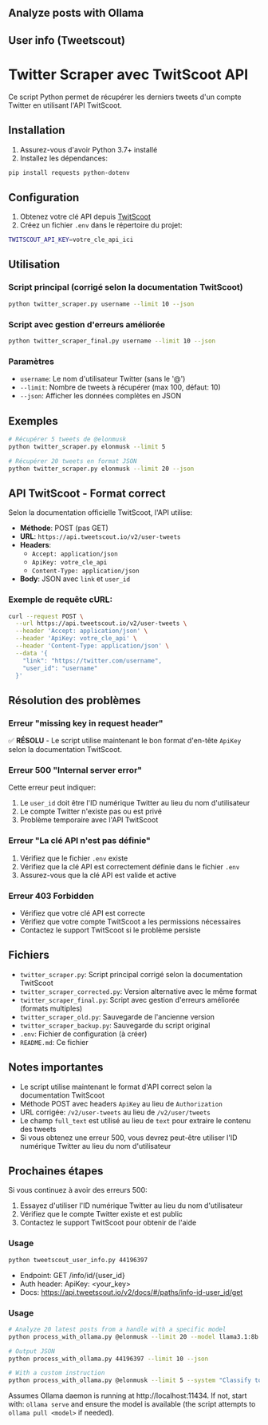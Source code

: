 ## Analyze posts with Ollama
## User info (Tweetscout)
# Twitter Scraper avec TwitScoot API

Ce script Python permet de récupérer les derniers tweets d'un compte Twitter en utilisant l'API TwitScoot.

## Installation

1. Assurez-vous d'avoir Python 3.7+ installé
2. Installez les dépendances:
```bash
pip install requests python-dotenv
```

## Configuration

1. Obtenez votre clé API depuis [TwitScoot](https://tweetscout.io)
2. Créez un fichier `.env` dans le répertoire du projet:
```bash
TWITSCOUT_API_KEY=votre_cle_api_ici
```

## Utilisation

### Script principal (corrigé selon la documentation TwitScoot)
```bash
python twitter_scraper.py username --limit 10 --json
```

### Script avec gestion d'erreurs améliorée
```bash
python twitter_scraper_final.py username --limit 10 --json
```

### Paramètres
- `username`: Le nom d'utilisateur Twitter (sans le '@')
- `--limit`: Nombre de tweets à récupérer (max 100, défaut: 10)
- `--json`: Afficher les données complètes en JSON

## Exemples

```bash
# Récupérer 5 tweets de @elonmusk
python twitter_scraper.py elonmusk --limit 5

# Récupérer 20 tweets en format JSON
python twitter_scraper.py elonmusk --limit 20 --json
```

## API TwitScoot - Format correct

Selon la documentation officielle TwitScoot, l'API utilise:

- **Méthode**: POST (pas GET)
- **URL**: `https://api.tweetscout.io/v2/user-tweets`
- **Headers**: 
  - `Accept: application/json`
  - `ApiKey: votre_cle_api`
  - `Content-Type: application/json`
- **Body**: JSON avec `link` et `user_id`

### Exemple de requête cURL:
```bash
curl --request POST \
  --url https://api.tweetscout.io/v2/user-tweets \
  --header 'Accept: application/json' \
  --header 'ApiKey: votre_cle_api' \
  --header 'Content-Type: application/json' \
  --data '{
    "link": "https://twitter.com/username",
    "user_id": "username"
  }'
```

## Résolution des problèmes

### Erreur "missing key in request header"
✅ **RÉSOLU** - Le script utilise maintenant le bon format d'en-tête `ApiKey` selon la documentation TwitScoot.

### Erreur 500 "Internal server error"
Cette erreur peut indiquer:
1. Le `user_id` doit être l'ID numérique Twitter au lieu du nom d'utilisateur
2. Le compte Twitter n'existe pas ou est privé
3. Problème temporaire avec l'API TwitScoot

### Erreur "La clé API n'est pas définie"
1. Vérifiez que le fichier `.env` existe
2. Vérifiez que la clé API est correctement définie dans le fichier `.env`
3. Assurez-vous que la clé API est valide et active

### Erreur 403 Forbidden
- Vérifiez que votre clé API est correcte
- Vérifiez que votre compte TwitScoot a les permissions nécessaires
- Contactez le support TwitScoot si le problème persiste

## Fichiers

- `twitter_scraper.py`: Script principal corrigé selon la documentation TwitScoot
- `twitter_scraper_corrected.py`: Version alternative avec le même format
- `twitter_scraper_final.py`: Script avec gestion d'erreurs améliorée (formats multiples)
- `twitter_scraper_old.py`: Sauvegarde de l'ancienne version
- `twitter_scraper_backup.py`: Sauvegarde du script original
- `.env`: Fichier de configuration (à créer)
- `README.md`: Ce fichier

## Notes importantes

- Le script utilise maintenant le format d'API correct selon la documentation TwitScoot
- Méthode POST avec headers `ApiKey` au lieu de `Authorization`
- URL corrigée: `/v2/user-tweets` au lieu de `/v2/user/tweets`
- Le champ `full_text` est utilisé au lieu de `text` pour extraire le contenu des tweets
- Si vous obtenez une erreur 500, vous devrez peut-être utiliser l'ID numérique Twitter au lieu du nom d'utilisateur

## Prochaines étapes

Si vous continuez à avoir des erreurs 500:
1. Essayez d'utiliser l'ID numérique Twitter au lieu du nom d'utilisateur
2. Vérifiez que le compte Twitter existe et est public
3. Contactez le support TwitScoot pour obtenir de l'aide

### Usage
```bash
python tweetscout_user_info.py 44196397
```

- Endpoint: GET /info/id/{user_id}
- Auth header: ApiKey: <your_key>
- Docs: https://api.tweetscout.io/v2/docs/#/paths/info-id-user_id/get


### Usage
```bash
# Analyze 20 latest posts from a handle with a specific model
python process_with_ollama.py @elonmusk --limit 20 --model llama3.1:8b

# Output JSON
python process_with_ollama.py 44196397 --limit 10 --json

# With a custom instruction
python process_with_ollama.py @elonmusk --limit 5 --system "Classify tone and extract main claims"
```

Assumes Ollama daemon is running at http://localhost:11434.
If not, start with: `ollama serve` and ensure the model is available (the script attempts to `ollama pull <model>` if needed).

